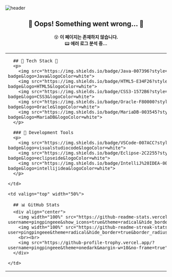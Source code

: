 <!-- 헤더 -->
![header](https://capsule-render.vercel.app/api?type=rect&color=8B0000&height=200&section=header&text=🚨%20404%20Error%20Detected!%20🚨&fontSize=40&fontColor=FFD700&animation=blink&desc=System%20Failure...&descAlignY=60&descAlign=50)

<div align="center">

## 🛑 Oops! Something went wrong... 🛑  
😵 **이 페이지는 존재하지 않습니다.**  
📟 **에러 로그 분석 중...**  

<table>
  <tr>
    <td valign="top" width="50%">

      ## 🚀 Tech Stack 🚀
      <p>
        <img src="https://img.shields.io/badge/Java-007396?style=for-the-badge&logo=Java&logoColor=white">
        <img src="https://img.shields.io/badge/HTML5-E34F26?style=for-the-badge&logo=HTML5&logoColor=white">
        <img src="https://img.shields.io/badge/CSS3-1572B6?style=for-the-badge&logo=CSS3&logoColor=white">
        <img src="https://img.shields.io/badge/Oracle-F80000?style=for-the-badge&logo=Oracle&logoColor=white">
        <img src="https://img.shields.io/badge/MariaDB-003545?style=for-the-badge&logo=MariaDB&logoColor=white">
      </p>

      ### 🔧 Development Tools  
      <p>
        <img src="https://img.shields.io/badge/VSCode-007ACC?style=for-the-badge&logo=visualstudiocode&logoColor=white">
        <img src="https://img.shields.io/badge/Eclipse-2C2255?style=for-the-badge&logo=eclipseide&logoColor=white">
        <img src="https://img.shields.io/badge/IntelliJ%20IDEA-000000?style=for-the-badge&logo=intellijidea&logoColor=white">
      </p>

    </td>
    
    <td valign="top" width="50%">

      ## 📊 GitHub Stats  
      <div align="center">
        <img width="100%" src="https://github-readme-stats.vercel.app/api?username=pingpingeee&show_icons=true&theme=radical&hide_border=true&border_radius=10">
        <img width="100%" src="https://github-readme-streak-stats.herokuapp.com/?user=pingpingeee&theme=radical&hide_border=true&border_radius=10">
        <br><br>
        <img src="https://github-profile-trophy.vercel.app/?username=pingpingeee&theme=onedark&margin-w=10&no-frame=true">
      </div>

    </td>
  </tr>
</table>

<!--
### 🚨 **"Retry?"**
🔄 **[Click Here to Refresh](#)**  
👨‍💻 **[Check Logs](#)**  
🏠 **[Go Back to Home](#)**  
-->

</div>
